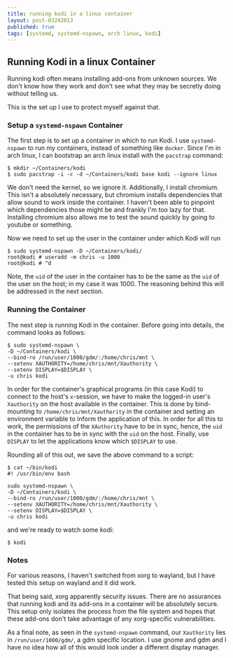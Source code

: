 ```yaml
---
title: running kodi in a linux container
layout: post-03242013
published: true
tags: [systemd, systemd-nspawn, arch linux, kodi]
---
```



## Running Kodi in a linux Container

Running kodi often means installing add-ons from unknown sources. We don't know
how they work and don't see what they may be secretly doing without telling us.

This is the set up I use to protect myself against that.

### Setup a `systemd-nspawn` Container

The first step is to set up a container in which to run Kodi. I use
`systemd-nspawn` to run my containers, instead of something like `docker`. Since
I'm in arch linux, I can bootstrap an arch linux install with the `pacstrap` command:

    $ mkdir ~/Containers/kodi
    $ sudo pacstrap -i -c -d ~/Containers/kodi base kodi --ignore linux

We don't need the kernel, so we ignore it. Additionally, I install chromium.
This isn't a absolutely necessary, but chromium installs dependencies that allow
sound to work inside the container. I haven't been able to pinpoint which
dependencies those might be and frankly I'm too lazy for that. Installing
chromium also allows me to test the sound quickly by going to youtube or
something.

Now we need to set up the user in the container under which Kodi will run

    $ sudo systemd-nspawn -D ~/Containers/kodi/
    root@kodi # useradd -m chris -u 1000
    root@kodi # ^d

Note, the `uid` of the user in the container has to be the same as the `uid` of
the user on the host; in my case it was 1000. The reasoning behind this will
be addressed in the next section.

### Running the Container

The next step is running Kodi in the container. Before going into details, the
command looks as follows:

    $ sudo systemd-nspawn \
    -D ~/Containers/kodi \
    --bind-ro /run/user/1000/gdm/:/home/chris/mnt \
    --setenv XAUTHORITY=/home/chris/mnt/Xauthority \
    --setenv DISPLAY=$DISPLAY \
    -u chris kodi

In order for the container's graphical programs (in this case Kodi) to connect
to the host's `x`-session, we have to make the logged-in user's `Xauthority` on
the host available in the container. This is done by bind-mounting to
`/home/chris/mnt/Xauthority` in the container and setting an environment
variable to inform the application of this. In order for all this to work, the
permissions of the `XAuthority` have to be in sync, hence, the `uid` in the
container has to be in sync with the `uid` on the host. Finally, use `DISPLAY`
to let the applications know which `$DISPLAY` to use.

Rounding all of this out, we save the above command to a script:

    $ cat ~/bin/kodi
    #! /usr/bin/env bash

    sudo systemd-nspawn \
    -D ~/Containers/kodi \
    --bind-ro /run/user/1000/gdm/:/home/chris/mnt \
    --setenv XAUTHORITY=/home/chris/mnt/Xauthority \
    --setenv DISPLAY=$DISPLAY \
    -u chris kodi

and we're ready to watch some kodi:

    $ kodi

### Notes

For various reasons, I haven't switched from xorg to wayland, but I have tested
this setup on wayland and it did work.

That being said, xorg apparently security issues. There are no assurances that
running kodi and its add-ons in a container will be absolutely secure. This
setup only isolates the process from the file system and hopes that these
add-ons don't take advantage of any xorg-specific vulnerabilities.

As a final note, as seen in the `systemd-nspawn` command, our `Xauthority` lies
in `/run/user/1000/gdm/`, a gdm specific location. I use gnome and gdm and I
have no idea how all of this would look under a different display manager.
